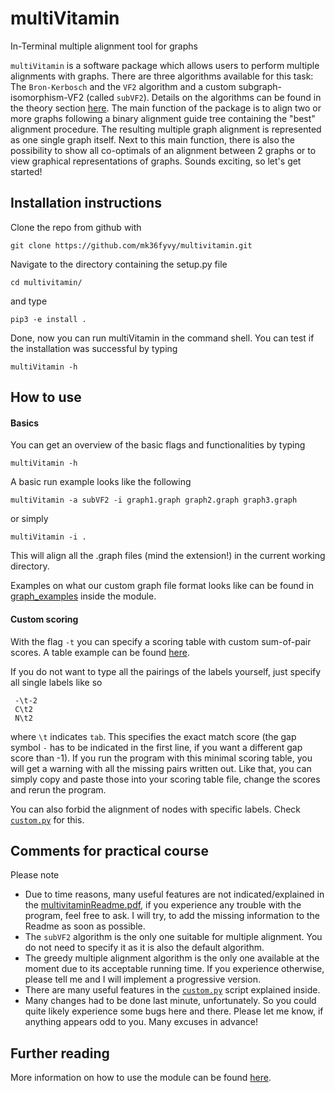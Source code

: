 # multiVitamin
In-Terminal multiple alignment tool for graphs

`multiVitamin` is a software package which allows users to perform multiple alignments with graphs.
There are three algorithms available for this task: The `Bron-Kerbosch` and the `VF2` algorithm and a custom subgraph-isomorphism-VF2 (called `subVF2`). Details
on the algorithms can be found in the theory section [here](multivitaminReadme.pdf). The main function of the package is to align
two or more graphs following a binary alignment guide tree containing the "best" alignment procedure.
The resulting multiple graph alignment is represented as one single graph itself. Next to this main
function, there is also the possibility to show all co-optimals of an alignment between 2 graphs or
to view graphical representations of graphs.
Sounds exciting, so let's get started!


## Installation instructions

Clone the repo from github with
```
git clone https://github.com/mk36fyvy/multivitamin.git
```
Navigate to the directory containing the setup.py file
```
cd multivitamin/
```
and type
```
pip3 -e install .
```
Done, now you can run multiVitamin in the command shell. You can test if the installation was successful by typing
```
multiVitamin -h
```

## How to use

#### Basics

You can get an overview of the basic flags and functionalities by typing
```
multiVitamin -h
```
A basic run example looks like the following
```
multiVitamin -a subVF2 -i graph1.graph graph2.graph graph3.graph
```
or simply
```
multiVitamin -i .
```
This will align all the .graph files (mind the extension!) in the current working directory.

Examples on what our custom graph file format looks like can be found in [graph_examples](graph_examples) inside the module.

#### Custom scoring

With the flag `-t` you can specify a scoring table with custom sum-of-pair scores. A table example can be found [here](scoring_table_example.txt).

If you do not want to type all the pairings of the labels yourself, just specify all single labels like so
```
 -\t-2
 C\t2
 N\t2
```
where `\t` indicates `tab`. This specifies the exact match score (the gap symbol `-` has to be indicated in the first line, if you want a different gap score than -1). If you run the program with this minimal scoring table, you will get a warning with all the missing pairs written out. Like that, you can simply copy and paste those into your scoring table file, change the scores and rerun the program.

You can also forbid the alignment of nodes with specific labels. Check [`custom.py`](custom.py) for this. 

## Comments for practical course

Please note
- Due to time reasons, many useful features are not indicated/explained in the [multivitaminReadme.pdf](multivitaminReadme.pdf), if you experience any trouble with the program, feel free to ask. I will try, to add the missing information to the Readme as soon as possible.
- The `subVF2` algorithm is the only one suitable for multiple alignment. You do not need to specify it as it is also the default algorithm.
- The greedy multiple alignment algorithm is the only one available at the moment due to its acceptable running time. If you experience otherwise, please tell me and I will implement a progressive version.
- There are many useful features in the [`custom.py`](custom.py) script explained inside.
- Many changes had to be done last minute, unfortunately. So you could quite likely experience some bugs here and there. Please let me know, if anything appears odd to you. Many excuses in advance!

## Further reading

More information on how to use the module can be found [here](multivitaminReadme.pdf).
